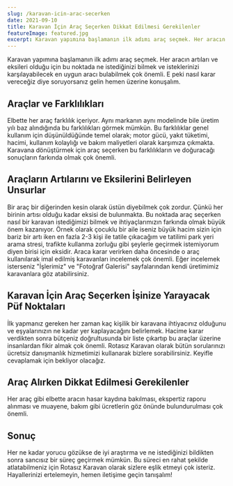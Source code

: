 ```yaml
---
slug: /karavan-icin-arac-secerken
date: 2021-09-10
title: Karavan İçin Araç Seçerken Dikkat Edilmesi Gerekilenler
featureImage: featured.jpg
excerpt: Karavan yapımına başlamanın ilk adımı araç seçmek. Her aracın artıları ve eksileri olduğu için bu noktada ne istediğinizi bilmek ve isteklerinizi karşılayabilecek en uygun aracı bulabilmek çok önemli. E peki nasıl karar vereceğiz diye soruyorsanız gelin hemen üzerine konuşalım.
---
```

Karavan yapımına başlamanın ilk adımı araç seçmek. Her aracın artıları ve eksileri olduğu için bu noktada ne istediğinizi bilmek ve isteklerinizi karşılayabilecek en uygun aracı bulabilmek çok önemli. E peki nasıl karar vereceğiz diye soruyorsanız gelin hemen üzerine konuşalım.

## Araçlar ve Farklılıkları

Elbette her araç farklılık içeriyor. Aynı markanın aynı modelinde bile üretim yılı baz alındığında bu farklılıkları görmek mümkün. Bu farklılıklar genel kullanım için düşünüldüğünde temel olarak; motor gücü, yakıt tüketimi, hacimi, kullanım kolaylığı ve bakım maliyetleri olarak karşımıza çıkmakta. Karavana dönüştürmek için araç seçerken bu farklılıkların ve doğuracağı sonuçların farkında olmak çok önemli.

## Araçların Artılarını ve Eksilerini Belirleyen Unsurlar

Bir araç bir diğerinden kesin olarak üstün diyebilmek çok zordur. Çünkü her birinin artısı olduğu kadar eksisi de bulunmakta. Bu noktada araç seçerken nasıl bir karavan istediğimizi bilmek ve ihtiyaçlarımızın farkında olmak büyük önem kazanıyor. Örnek olarak çocuklu bir aile iseniz büyük hacim sizin için bariz bir artı iken en fazla 2-3 kişi ile tatile çıkacağım ve tatilimi park yeri arama stresi, trafikte kullanma zorluğu gibi şeylerle geçirmek istemiyorum diyen birisi için eksidir. Araca karar verirken daha öncesinde o araç kullanılarak imal edilmiş karavanları incelemek çok önemli. Eğer incelemek isterseniz "İşlerimiz" ve "Fotoğraf Galerisi" sayfalarından kendi üretimimiz karavanlara göz atabilirsiniz.

## Karavan İçin Araç Seçerken İşinize Yarayacak Püf Noktaları

İlk yapmanız gereken her zaman kaç kişilik bir karavana ihtiyacınız olduğunu ve eşyalarınızın ne kadar yer kaplayacağını belirlemek. Hacime karar verdikten sonra bütçeniz doğrultusunda bir liste çıkartıp bu araçlar üzerine insanlardan fikir almak çok önemli. Rotasız Karavan olarak bütün sorularınızı ücretsiz danışmanlık hizmetimizi kullanarak bizlere sorabilirsiniz. Keyifle cevaplamak için bekliyor olacağız.

## Araç Alırken Dikkat Edilmesi Gerekilenler

Her araç gibi elbette aracın hasar kaydına bakılması, ekspertiz raporu alınması ve muayene, bakım gibi ücretlerin göz önünde bulundurulması çok önemli.

## Sonuç

Her ne kadar yorucu gözükse de iyi araştırma ve ne istediğinizi bildikten sonra sancısız bir süreç geçirmek mümkün. Bu süreci en rahat şekilde atlatabilmeniz için Rotasız Karavan olarak sizlere eşlik etmeyi çok isteriz. Hayallerinizi ertelemeyin, hemen iletişime geçin tanışalım!